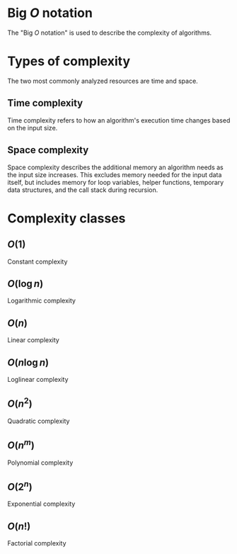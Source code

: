 # Big $O$ notation
The "Big $O$ notation" is used to describe the complexity of algorithms.
# Types of complexity
The two most commonly analyzed resources are time and space.
## Time complexity
Time complexity refers to how an algorithm's execution time changes based on the input size.
## Space complexity
Space complexity describes the additional memory an algorithm needs as the input size increases. This excludes memory needed for the input data itself, but includes memory for loop variables, helper functions, temporary data structures, and the call stack during recursion.
# Complexity classes
## $O(1)$
Constant complexity
## $O(\log n)$
Logarithmic complexity
## $O(n)$
Linear complexity
## $O(n \log n)$
Loglinear complexity
## $O(n^{2})$
Quadratic complexity
## $O(n^{m})$
Polynomial complexity
## $O(2^n)$
Exponential complexity
## $O(n!)$
Factorial complexity